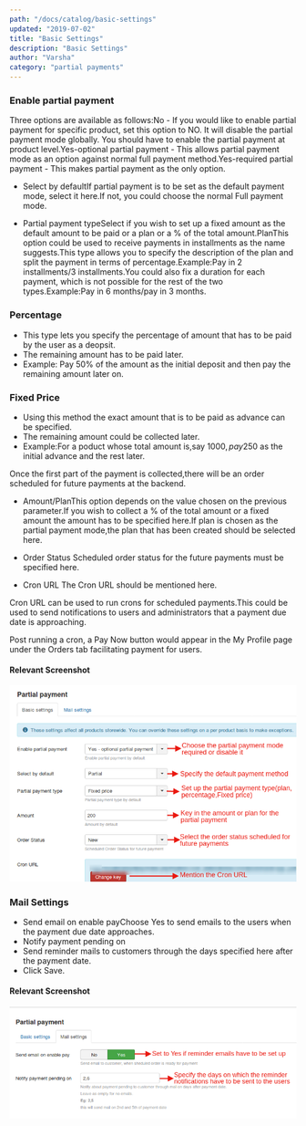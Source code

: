 ```yaml
---
path: "/docs/catalog/basic-settings"
updated: "2019-07-02"
title: "Basic Settings"
description: "Basic Settings"
author: "Varsha"
category: "partial payments"
---
```


### Enable partial payment
Three options are available as follows:No - If you would like to enable partial payment for specific product, set this option to NO. It will disable the partial payment mode globally. You should have to enable the partial payment at product level.Yes-optional partial payment - This allows partial payment mode as an option against normal full payment method.Yes-required partial payment - This makes partial payment as the only option.

* Select by defaultIf partial payment is to be set as the default payment mode, select it here.If not, you could choose the normal Full payment mode.

* Partial payment typeSelect if you wish to set up a fixed amount as the default amount to be paid or a plan or a % of the total amount.PlanThis option could be used to receive payments in installments as the name suggests.This type allows you to specify the description of the plan and split the payment  in terms of percentage.Example:Pay in 2 installments/3 installments.You could also fix a duration for each payment, which is not possible for the rest of the two types.Example:Pay in 6 months/pay in 3 months.

### Percentage

 * This type lets you specify the percentage of  amount that has to be paid by the user as a deopsit.
 * The remaining amount has to be paid later.
 * Example: Pay 50% of the amount as the initial deposit and then pay
   the remaining amount later on.

### Fixed Price

 * Using this method the exact amount that is to be paid as advance can be specified.
 * The remaining amount could be collected later.
 * Example:For a poduct whose total amount is,say 1000$, pay 250$ as  the initial advance and the rest later.

Once the first part of the payment is collected,there will be an order scheduled for future payments at the backend.

* Amount/PlanThis option depends on the value chosen on the previous parameter.If you wish to collect a % of the total amount or a fixed amount the amount has to be specified here.If plan is chosen as the partial payment mode,the plan that has been created should be selected here.

* Order Status
Scheduled order status for the future payments must be specified here.

* Cron URL
The Cron URL should be mentioned here.

Cron URL can be used to run crons for scheduled payments.This could be used to send notifications to users and administrators that a payment due date is approaching.

Post running a cron, a Pay Now button would appear in the My Profile  page under the Orders tab facilitating payment for users.

#### Relevant Screenshot

![basic settings](https://raw.githubusercontent.com/j2store/doc-images/master/partial-payments/basic-settings/app_partialpaymentbasicsettings.png)

### Mail Settings

* Send email on enable payChoose Yes to send emails to the users when the payment due date approaches.
* Notify payment pending on
* Send reminder mails to customers through the days specified here after the payment date.
* Click Save.

#### Relevant Screenshot

![mail settings](https://raw.githubusercontent.com/j2store/doc-images/master/partial-payments/basic-settings/app_partialpaymentmailsettings.png)

